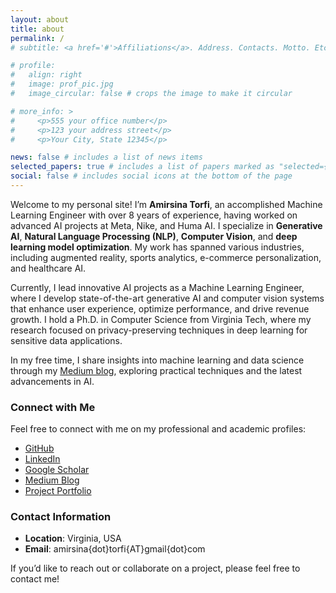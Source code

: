 ```yaml
---
layout: about
title: about
permalink: /
# subtitle: <a href='#'>Affiliations</a>. Address. Contacts. Motto. Etc.

# profile:
#   align: right
#   image: prof_pic.jpg
#   image_circular: false # crops the image to make it circular

# more_info: >
#     <p>555 your office number</p>
#     <p>123 your address street</p>
#     <p>Your City, State 12345</p>

news: false # includes a list of news items
selected_papers: true # includes a list of papers marked as "selected={true}"
social: false # includes social icons at the bottom of the page
---
```


Welcome to my personal site! I’m **Amirsina Torfi**, an accomplished Machine Learning Engineer with over 8 years of experience, having worked on advanced AI projects at Meta, Nike, and Huma AI. I specialize in **Generative AI**, **Natural Language Processing (NLP)**, **Computer Vision**, and **deep learning model optimization**. My work has spanned various industries, including augmented reality, sports analytics, e-commerce personalization, and healthcare AI.

Currently, I lead innovative AI projects as a Machine Learning Engineer, where I develop state-of-the-art generative AI and computer vision systems that enhance user experience, optimize performance, and drive revenue growth. I hold a Ph.D. in Computer Science from Virginia Tech, where my research focused on privacy-preserving techniques in deep learning for sensitive data applications.

In my free time, I share insights into machine learning and data science through my [Medium blog](https://medium.com/machine-learning-mindset), exploring practical techniques and the latest advancements in AI.

### Connect with Me

Feel free to connect with me on my professional and academic profiles:

- [GitHub](https://github.com/astorfi)
- [LinkedIn](https://www.linkedin.com/in/sinalk)
- [Google Scholar](https://scholar.google.com/citations?user=2wkpsVwAAAAJ&hl=en)
- [Medium Blog](https://medium.com/machine-learning-mindset)
- [Project Portfolio](https://portfolium.com/astorfi/portfolio)


### Contact Information

- **Location**: Virginia, USA
- **Email**: amirsina{dot}torfi{AT}gmail{dot}com

If you’d like to reach out or collaborate on a project, please feel free to contact me!
